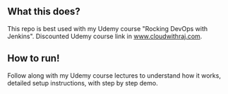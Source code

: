 ## What this does?
This repo is best used with my Udemy course "Rocking DevOps with Jenkins". Discounted Udemy course link in www.cloudwithraj.com.

## How to run!
Follow along with my Udemy course lectures to understand how it works, detailed setup instructions, with step by step demo. 


